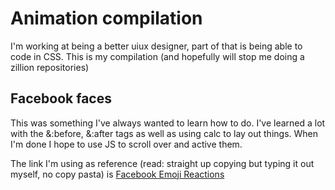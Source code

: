# Animation compilation

I'm working at being a better uiux designer, part of that is being able to code in CSS.  This is my compilation (and hopefully will stop me doing a zillion repositories)

## Facebook faces

This was something I've always wanted to learn how to do.  I've learned a lot with the &:before, &:after tags as well as using calc to lay out things.  When I'm done I hope to use JS to scroll over and active them.

The link I'm using as reference (read: straight up copying but typing it out myself, no copy pasta) is [Facebook Emoji Reactions](https://codepen.io/AshBardhan/pen/dNKwXz)
